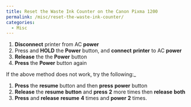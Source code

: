 ```yaml
---
title: Reset the Waste Ink Counter on the Canon Pixma 1200
permalink: /misc/reset-the-waste-ink-counter/
categories:
  - Misc
---
```

  1. **Disconnect** printer from AC **power**
  2. Press and **HOLD** the **Power** button, and **connect** **printer** to AC **power**
  3. **Release** the the **Power** button
  4. **Press** the **Power** button again

If the above method does not work, try the following:_

  1. **Press** the **resume** button and then **press** **power** button
  2. **Release** the **resume** **button** and **press** **2** more times then **release** **both**
  3. **Press** and **release** **resume** **4** times and **power** **2** times.

